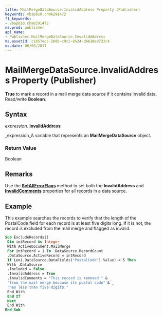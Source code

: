 ```yaml
---
title: MailMergeDataSource.InvalidAddress Property (Publisher)
keywords: vbapb10.chm6291472
f1_keywords:
- vbapb10.chm6291472
ms.prod: publisher
api_name:
- Publisher.MailMergeDataSource.InvalidAddress
ms.assetid: c1857edc-260b-c9c2-8624-d6628e0733c4
ms.date: 06/08/2017
---
```



# MailMergeDataSource.InvalidAddress Property (Publisher)

 **True** to mark a record in a mail merge data source if it contains invalid data. Read/write **Boolean**.


## Syntax

 _expression_. **InvalidAddress**

 _expression_A variable that represents an  **MailMergeDataSource** object.


### Return Value

Boolean


## Remarks

Use the  **[SetAllErrorFlags](mailmergedatasource-setallerrorflags-method-publisher.md)** method to set both the **InvalidAddress** and **[InvalidComments](mailmergedatasource-invalidcomments-property-publisher.md)** properties for all records in a data source.


## Example

This example searches the records to verify that the length of the PostalCode field for each record is at least five digits long. If it is not, the record is excluded from the mail merge and flagged as invalid.


```vb
Sub ExcludeRecords() 
 Dim intRecord As Integer 
 With ActiveDocument.MailMerge 
 For intRecord = 1 To .DataSource.RecordCount 
 .DataSource.ActiveRecord = intRecord 
 If Len(.DataSource.DataFields("PostalCode").Value) < 5 Then 
 With .DataSource 
 .Included = False 
 .InvalidAddress = True 
 .InvalidComments = "This record is removed " & _ 
 "from the mail merge because its postal code" & _ 
 "has less than five digits." 
 End With 
 End If 
 Next 
 End With 
End Sub
```


